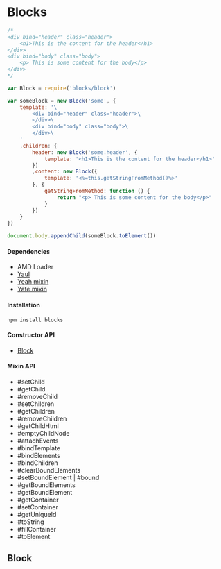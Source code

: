 # Blocks

``` js
/*
<div bind="header" class="header">
    <h1>This is the content for the header</h1>
</div>
<div bind="body" class="body">
    <p> This is some content for the body</p>
</div>
*/

var Block = require('blocks/block')

var someBlock = new Block('some', {
    template: '\
        <div bind="header" class="header">\
        </div>\
        <div bind="body" class="body">\
        </div>\
    '
    ,children: {
        header: new Block('some.header', {
            template: '<h1>This is the content for the header</h1>'
        })
        ,content: new Block({
            template: '<%=this.getStringFromMethod()%>'
        }, {
            getStringFromMethod: function () {
                return "<p> This is some content for the body</p>"
            }
        })
    }
}) 

document.body.appendChild(someBlock.toElement())
```


#### Dependencies
- AMD Loader
- [Yaul](https://github.com/GCheung55/yaul)
- [Yeah mixin](https://github.com/jiggliemon/yeah)
- [Yate mixin](https://github.com/jiggliemon/yate)

#### Installation
`npm install blocks`

#### Constructor API
- [Block](#block)

#### Mixin API
- #setChild
- #getChild
- #removeChild
- #setChildren
- #getChildren
- #removeChildren
- #getChildHtml
- #emptyChildNode
- #attachEvents
- #bindTemplate
- #bindElements
- #bindChildren
- #clearBoundElements
- #setBoundElement | #bound
- #getBoundElements
- #getBoundElement
- #getContainer
- #setContainer
- #getUniqueId
- #toString
- #fillContainer
- #toElement


## Block




